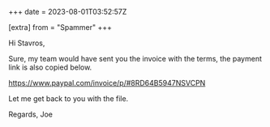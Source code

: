 +++
date = 2023-08-01T03:52:57Z

[extra]
from = "Spammer"
+++

Hi Stavros,

Sure, my team would have sent you the invoice with the terms, the payment
link is also copied below. 

https://www.paypal.com/invoice/p/#8RD64B5947NSVCPN

Let me get back to you with the file. 

Regards,
Joe
